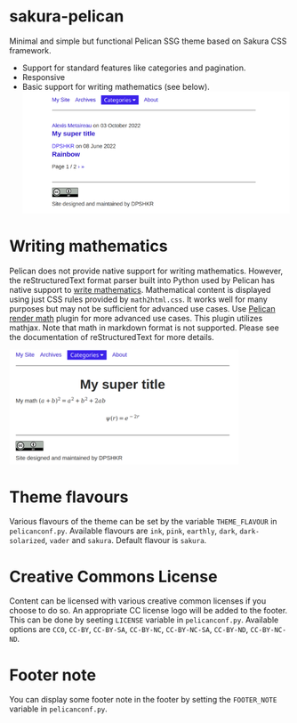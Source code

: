 # sakura-pelican
Minimal and simple but functional Pelican SSG theme based on Sakura CSS framework.
* Support for standard features like categories and pagination.
* Responsive
* Basic support for writing mathematics (see below).
![Index page](screenshots/index.png)

# Writing mathematics

Pelican does not provide native support for writing mathematics.
However, the reStructuredText format parser built into Python used by Pelican has native support to [write mathematics](https://docutils.sourceforge.io/docs/ref/rst/mathematics.html).
Mathematical content is displayed using just CSS rules provided by `math2html.css`. 
It works well for many purposes but may not be sufficient for advanced use cases. 
Use [Pelican render math](https://github.com/pelican-plugins/render-math) plugin for more advanced use cases.
This plugin utilizes mathjax. 
Note that math in markdown format is not supported. 
Please see the documentation of reStructuredText for more details.

![Math display](screenshots/math.png)

# Theme flavours

Various flavours of the theme can be set by the variable `THEME_FLAVOUR` in `pelicanconf.py`. 
Available flavours are `ink`, `pink`, `earthly`, `dark`, `dark-solarized`, `vader` and `sakura`.
Default flavour is `sakura`.

# Creative Commons License

Content can be licensed with various creative common licenses if you choose to do so.
An appropriate CC license logo will be added to the footer. 
This can be done by seeting `LICENSE` variable in `pelicanconf.py`.
Available options are `CC0`, `CC-BY`, `CC-BY-SA`, `CC-BY-NC`, `CC-BY-NC-SA`, `CC-BY-ND`, `CC-BY-NC-ND`.

# Footer note

You can display some footer note in the footer by setting the `FOOTER_NOTE` variable in `pelicanconf.py`.

